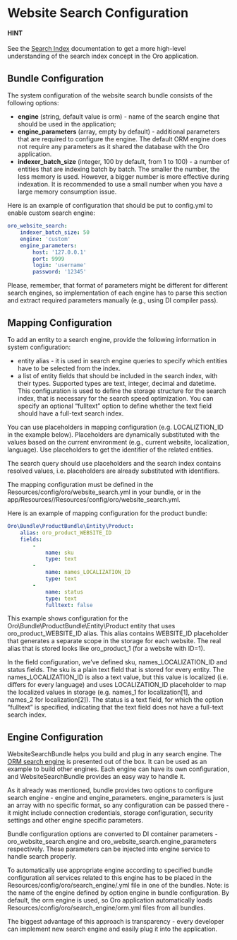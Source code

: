 # Website Search Configuration

#### HINT
See the [Search Index](../../../backend/architecture/tech-stack/search/index.md#search-index-overview) documentation to get a more high-level understanding of the search index concept in the Oro application.

## Bundle Configuration

The system configuration of the website search bundle consists of the following options:

* **engine** (string, default value is orm) - name of the search engine that should be used in the application;
* **engine_parameters** (array, empty by default) - additional parameters that are required to configure the engine. The default ORM engine does not require any parameters as it shared the database with the Oro application.
* **indexer_batch_size** (integer, 100 by default, from 1 to 100) - a number of entities that are indexing batch by batch. The smaller the number, the less memory is used. However, a bigger number is more effective during indexation. It is recommended to use a small number when you have a large memory consumption issue.

Here is an example of configuration that should be put to config.yml to enable custom search engine:

```yaml
oro_website_search:
    indexer_batch_size: 50
    engine: 'custom'
    engine_parameters:
        host: '127.0.0.1'
        port: 9999
        login: 'username'
        password: '12345'
```

Please, remember, that format of parameters might be different for different search engines, so implementation of each engine has to parse this section and extract required parameters manually (e.g., using DI compiler pass).

## Mapping Configuration

To add an entity to a search engine, provide the following information in system configuration:

* entity alias - it is used in search engine queries to specify which entities have to be selected from the index.
* a list of entity fields that should be included in the search index, with their types. Supported types are text, integer, decimal and datetime. This configuration is used to define the storage structure for the search index, that is necessary for the search speed optimization. You can specify an optional “fulltext” option to define whether the text field should have a full-text search index.

You can use placeholders in mapping configuration (e.g. LOCALIZTION_ID in the example below). Placeholders are dynamically substituted with the values based on the current environment (e.g., current website, localization, language). Use placeholders to get the identifier of the related entities.

The search query should use placeholders and the search index contains resolved values,  i.e. placeholders are already substituted with identifiers.

The mapping configuration must be defined in the Resources/config/oro/website_search.yml  in your bundle, or in the app/Resources/<bundleName>/Resources/config/oro/website_search.yml.

Here is an example of mapping configuration for the product bundle:

```yaml
Oro\Bundle\ProductBundle\Entity\Product:
    alias: oro_product_WEBSITE_ID
    fields:
        -
            name: sku
            type: text
        -
            name: names_LOCALIZATION_ID
            type: text
        -
            name: status
            type: text
            fulltext: false
```

This example shows configuration for the Oro\\Bundle\\ProductBundle\\Entity\\Product entity that uses oro_product_WEBSITE_ID alias. This alias contains WEBSITE_ID placeholder that generates a separate scope in the storage for each website. The real alias that is stored looks like oro_product_1 (for a website with ID=1).

In the field configuration, we’ve defined sku, names_LOCALIZATION_ID and status fields.
The sku is a plain text field that is stored for every entity.
The names_LOCALIZATION_ID is also a text value, but this value is localized
(i.e. differs for every language) and uses LOCALIZATION_ID placeholder to map the localized values in storage (e.g. names_1 for localization[1],  and names_2 for localization[2]).
The status is a text field, for which the option “fulltext” is specified, indicating that the text field does not have a full-text search index.

## Engine Configuration

WebsiteSearchBundle helps you build and plug in any search engine. The [ORM search engine](orm-engine.md#bundle-docs-commerce-website-search-bundle-orm) is presented out of the box. It can be used as an example to build other engines. Each engine can have its own configuration, and WebsiteSearchBundle provides an easy way to handle it.

As it already was mentioned, bundle provides two options to configure search engine - engine and engine_parameters.
engine_parameters is just an array with no specific format, so any configuration can be passed there - it might include connection credentials, storage configuration, security settings and other engine specific parameters.

Bundle configuration options are converted to DI container parameters - oro_website_search.engine and oro_website_search.engine_parameters respectively. These parameters can be injected into engine service to handle search properly.

To automatically use appropriate engine according to specified bundle configuration all services related to this engine has to be placed in the Resources/config/oro/search_engine/<engine>.yml file in one of the bundles. Note: <engine> is the name of the engine defined by option engine in bundle configuration. By default, the orm engine is used, so Oro application automatically loads Resources/config/oro/search_engine/orm.yml files from all bundles.

The biggest advantage of this approach is transparency - every developer can implement new search engine and easily plug it into the application.
